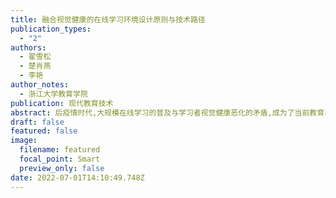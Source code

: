 ```yaml
---
title: 融合视觉健康的在线学习环境设计原则与技术路径
publication_types:
  - "2"
authors:
  - 翟雪松
  - 楚肖燕
  - 李艳
author_notes:
  - 浙江大学教育学院
publication: 现代教育技术
abstract: 后疫情时代,大规模在线学习的普及与学习者视觉健康恶化的矛盾,成为了当前教育界亟待破解的难题。基于对视觉健康相关理论的分析,文章从非侵入性视角提出解决在线学习环境中的视觉健康问题。在此基础上,文章探索了融合视觉健康的在线学习环境建设原则,主要包括双交叉光环境设计原则和媒体刺激视觉训练原则,以指导在线学习环境中视觉健康问题的解决。按照此原则,文章提出了融合视觉健康的在线学习环境技术路径,即进行基于眼动数据的视觉健康诊断和基于媒体表征调节的视觉训练,并分别从算法实现的角度进行了技术分析。文章的研究旨在从理论上扩展多媒体学习认知理论在视觉健康维度的理论基础,并在实践上为探索融入视觉健康的在线学习环境设计提供可靠的技术方案。
draft: false
featured: false
image:
  filename: featured
  focal_point: Smart
  preview_only: false
date: 2022-07-01T14:10:49.748Z
---
```

